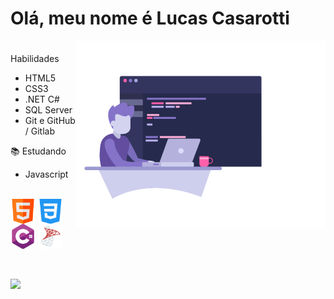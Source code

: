 <h1> Olá, meu nome é Lucas Casarotti</h1>
<img src="https://github.com/Lucas-Casarotti/Lucas-Casarotti/blob/main/ilustration.png" min-width="400" max-width="400" width="400" align="right" alt="Lucas Casarotti" />
<h1 align="center"></h1>
<p>Habilidades</p>
<ul>
  <li>HTML5</li>
  <li>CSS3</li>
  <li>.NET C#</li>
  <li>SQL Server</li>
  <li>Git e GitHub / Gitlab</li>
</ul>  
<p>📚 Estudando</p>
<ul>
  <li>Javascript</li>
</ul>  
<div style="display: inline_block"><br>
  <img align="center" alt="HTML5" height="40" width="40" src="https://github.com/Lucas-Casarotti/Images/blob/main/html.png">
  <img align="center" alt="CSS3" height="40" width="40" src="https://github.com/Lucas-Casarotti/Images/blob/main/css-3.png">
  <img align="center" alt="Csharp" height="40" width="40" src="https://github.com/Lucas-Casarotti/Images/blob/main/c-sharp.png">
  <img align="center" alt="Csharp" height="40" width="40" src="https://github.com/Lucas-Casarotti/Images/blob/main/SQL.png">
</div>
<br>
<br>
<p align="left">
  <a href="https://www.linkedin.com/in/lucas-casarotti-655680172/:" alt="Linkedin">
  <img src="https://img.shields.io/badge/-Linkedin-0e76a8?style=for-the-badge&logo=Linkedin&logoColor=white&link=https://www.linkedin.com/in/lucas-casarotti-655680172/" /></a>
</p>  
